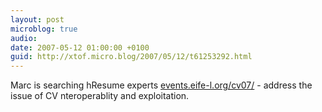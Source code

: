 ```yaml
---
layout: post
microblog: true
audio: 
date: 2007-05-12 01:00:00 +0100
guid: http://xtof.micro.blog/2007/05/12/t61253292.html
---
```

Marc is searching hResume experts [events.eife-l.org/cv07/](http://events.eife-l.org/cv07/) - address the issue of CV nteroperablity and exploitation.
